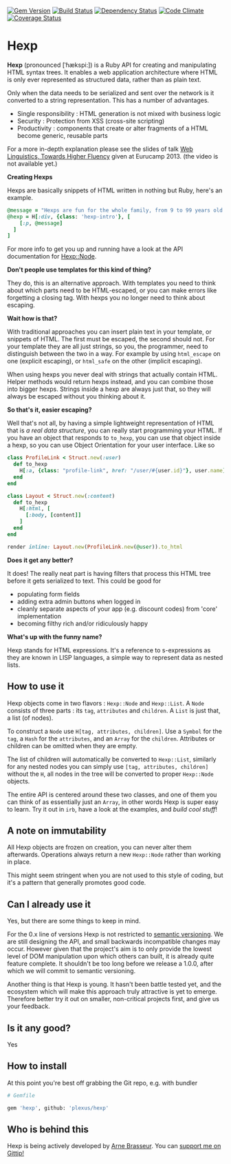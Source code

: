 [![Gem Version](https://badge.fury.io/rb/hexp.png)][gem]
[![Build Status](https://secure.travis-ci.org/plexus/hexp.png?branch=master)][travis]
[![Dependency Status](https://gemnasium.com/plexus/hexp.png)][gemnasium]
[![Code Climate](https://codeclimate.com/github/plexus/hexp.png)][codeclimate]
[![Coverage Status](https://coveralls.io/repos/plexus/hexp/badge.png?branch=master)][coveralls]

[gem]: https://rubygems.org/gems/hexp
[travis]: https://travis-ci.org/plexus/hexp
[gemnasium]: https://gemnasium.com/plexus/hexp
[codeclimate]: https://codeclimate.com/github/plexus/hexp
[coveralls]: https://coveralls.io/r/plexus/hexp

# Hexp

**Hexp** (pronounced [ˈɦækspi:]) is a Ruby API for creating and manipulating HTML syntax trees. It enables a web application architecture where HTML is only ever represented as structured data, rather than as plain text.

Only when the data needs to be serialized and sent over the network is it converted to a string representation. This has a number of advantages.

* Single responsibility : HTML generation is not mixed with business logic
* Security : Protection from XSS (cross-site scripting)
* Productivity : components that create or alter fragments of a HTML become generic, reusable parts

For a more in-depth explanation please see the slides of talk [Web Linguistics, Towards Higher Fluency](http://arnebrasseur.net/talks/eurucamp2013/presentation.html) given at Eurucamp 2013. (the video is not available yet.)

**Creating Hexps**

Hexps are basically snippets of HTML written in nothing but Ruby, here's an example.

````ruby
@message = "Hexps are fun for the whole family, from 9 to 99 years old."
@hexp = H[:div, {class: 'hexp-intro'}, [
    [:p, @message]
  ]
]
````

For more info to get you up and running have a look at the API documentation for [Hexp::Node](http://plexus.github.io/hexp/Hexp/Node.html).

**Don't people use templates for this kind of thing?**

They do, this is an alternative approach. With templates you need to think about which parts need to be HTML-escaped, or you can make errors like forgetting a closing tag. With hexps you no longer need to think about escaping.

**Wait how is that?**

With traditional approaches you can insert plain text in your template, or snippets of HTML. The first must be escaped, the second should not. For your template they are all just strings, so you, the programmer, need to distinguish between the two in a way. For example by using `html_escape` on one (explicit escaping), or `html_safe` on the other (implicit escaping).

When using hexps you never deal with strings that actually contain HTML. Helper methods would return hexps instead, and you can combine those into bigger hexps. Strings inside a hexp are always just that, so they will always be escaped without you thinking about it.

**So that's it, easier escaping?**

Well that's not all, by having a simple lightweight representation of HTML that is _a real data structure_, you can really start programming your HTML. If you have an object that responds to `to_hexp`, you can use that object inside a hexp, so you can use Object Orientation for your user interface. Like so

````ruby
class ProfileLink < Struct.new(:user)
  def to_hexp
    H[:a, {class: "profile-link", href: "/user/#{user.id}"}, user.name]
  end
end

class Layout < Struct.new(:content)
  def to_hexp
    H[:html, [
      [:body, [content]]
    ]
  end
end

render inline: Layout.new(ProfileLink.new(@user)).to_html
````

**Does it get any better?**

It does! The really neat part is having filters that process this HTML tree before it gets serialized to text. This could be good for

- populating form fields
- adding extra admin buttons when logged in
- cleanly separate aspects of your app (e.g. discount codes) from 'core' implementation
- becoming filthy rich and/or ridiculously happy

**What's up with the funny name?**

Hexp stands for HTML expressions. It's a reference to s-expressions as they are known in LISP languages, a simple way to represent data as nested lists.

How to use it
-------------

Hexp objects come in two flavors : `Hexp::Node` and `Hexp::List`. A `Node` consists of three parts : its `tag`, `attributes` and `children`. A `List` is just that, a list (of nodes).

To construct a `Node` use `H[tag, attributes, children]`. Use a `Symbol` for the `tag`, a `Hash` for the `attributes`, and an `Array` for the `children`. Attributes or children can be omitted when they are empty.

The list of children will automatically be converted to `Hexp::List`, similarly for any nested nodes you can simply use `[tag, attributes, children]` without the `H`, all nodes in the tree will be converted to proper `Hexp::Node` objects.

The entire API is centered around these two classes, and one of them you can think of as essentially just an `Array`, in other words Hexp is super easy to learn. Try it out in `irb`, have a look at the examples, and *build cool stuff*!

A note on immutability
----------------------

All Hexp objects are frozen on creation, you can never alter them afterwards. Operations always return a new `Hexp::Node` rather than working in place.

This might seem stringent when you are not used to this style of coding, but it's a pattern that generally promotes good code.

Can I already use it
--------------------

Yes, but there are some things to keep in mind.

For the 0.x line of versions Hexp is not restricted to [semantic versioning](http://semver.org). We are still designing the API, and small backwards incompatible changes may occur. However given that the project's aim is to only provide the lowest level of DOM manipulation upon which others can built, it is already quite feature complete. It shouldn't be too long before we release a 1.0.0, after which we will commit to semantic versioning.

Another thing is that Hexp is young. It hasn't been battle tested yet, and the ecosystem which will make this approach truly attractive is yet to emerge. Therefore better try it out on smaller, non-critical projects first, and give us your feedback.

Is it any good?
---------------

Yes

How to install
--------------

At this point you're best off grabbing the Git repo, e.g. with bundler

````sh
# Gemfile

gem 'hexp', github: 'plexus/hexp'
````

Who is behind this
------------------

Hexp is being actively developed by [Arne Brasseur](http://arnebrasseur.net). You can [support me on Gittip!](https://www.gittip.com/plexus)

